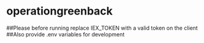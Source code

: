 # operationgreenback


##Please before running replace IEX_TOKEN with a valid token on the client
##Also provide .env variables for development 
